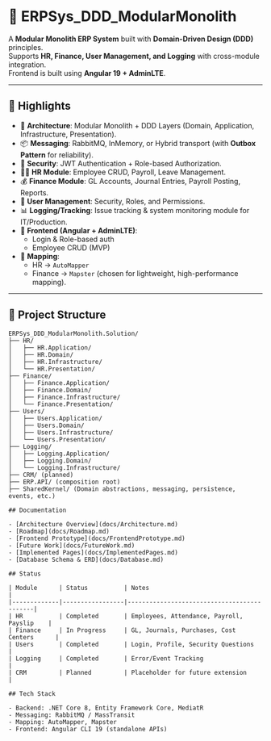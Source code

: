 # 🏢 ERPSys_DDD_ModularMonolith

A **Modular Monolith ERP System** built with **Domain-Driven Design (DDD)** principles.  
Supports **HR, Finance, User Management, and Logging** with cross-module integration.  
Frontend is built using **Angular 19 + AdminLTE**.

---

## 🌟 Highlights

- 🧩 **Architecture**: Modular Monolith + DDD Layers (Domain, Application, Infrastructure, Presentation).  
- 📦 **Messaging**: RabbitMQ, InMemory, or Hybrid transport (with **Outbox Pattern** for reliability).  
- 🔐 **Security**: JWT Authentication + Role-based Authorization.  
- 🧑‍💼 **HR Module**: Employee CRUD, Payroll, Leave Management.  
- 💰 **Finance Module**: GL Accounts, Journal Entries, Payroll Posting, Reports.  
- 👥 **User Management**: Security, Roles, and Permissions.  
- 📊 **Logging/Tracking**: Issue tracking & system monitoring module for IT/Production.  
- 🎨 **Frontend (Angular + AdminLTE)**:  
  - Login & Role-based auth  
  - Employee CRUD (MVP)  
- 🔀 **Mapping**:  
  - HR → `AutoMapper`  
  - Finance → `Mapster` (chosen for lightweight, high-performance mapping).

---

## 📂 Project Structure

```plaintext
ERPSys_DDD_ModularMonolith.Solution/
├── HR/
│   ├── HR.Application/
│   ├── HR.Domain/
│   ├── HR.Infrastructure/
│   └── HR.Presentation/
├── Finance/
│   ├── Finance.Application/
│   ├── Finance.Domain/
│   ├── Finance.Infrastructure/
│   └── Finance.Presentation/
├── Users/
│   ├── Users.Application/
│   ├── Users.Domain/
│   ├── Users.Infrastructure/
│   └── Users.Presentation/
├── Logging/
│   ├── Logging.Application/
│   ├── Logging.Domain/
│   └── Logging.Infrastructure/
├── CRM/ (planned)
├── ERP.API/ (composition root)
├── SharedKernel/ (Domain abstractions, messaging, persistence, events, etc.)

## Documentation

- [Architecture Overview](docs/Architecture.md)  
- [Roadmap](docs/Roadmap.md)  
- [Frontend Prototype](docs/FrontendPrototype.md)  
- [Future Work](docs/FutureWork.md)  
- [Implemented Pages](docs/ImplementedPages.md)  
- [Database Schema & ERD](docs/Database.md)  

## Status

| Module      | Status          | Notes                                      |
|-------------|-----------------|--------------------------------------------|
| HR          | Completed       | Employees, Attendance, Payroll, Payslip    |
| Finance     | In Progress     | GL, Journals, Purchases, Cost Centers      |
| Users       | Completed       | Login, Profile, Security Questions         |
| Logging     | Completed       | Error/Event Tracking                       |
| CRM         | Planned         | Placeholder for future extension           |

## Tech Stack

- Backend: .NET Core 8, Entity Framework Core, MediatR  
- Messaging: RabbitMQ / MassTransit  
- Mapping: AutoMapper, Mapster  
- Frontend: Angular CLI 19 (standalone APIs)  

